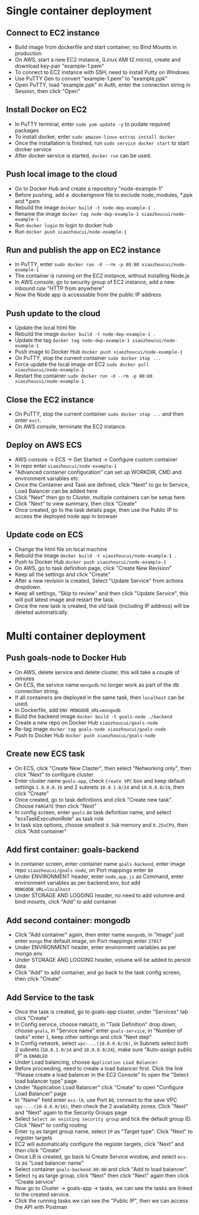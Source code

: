 # Single container deployment
## Connect to EC2 instance
- Build image from dockerfile and start container, no Bind Mounts in production
- On AWS, start a new EC2 instance, (Linux AMI t2.micro), create and download key-pair "example-1.pem"
- To connect to EC2 instance with SSH, need to install Putty on Windows.
- Use PuTTY Gen to convert "example-1.pem" to "example.ppk"
- Open PuTTY, load "example.ppk" in Auth, enter the connection string in Session, then click "Open"

## Install Docker on EC2
- In PuTTY terminal, enter `sudo yum update -y` to pudate required packages
- To install docker, enter `sudo amazon-linux-extras install docker`
- Once the installation is finished, run `sudo service docker start` to start docker service
- After docker service is started, `docker run` can be used.

## Push local image to the cloud
- Go to Docker Hub and create a repository "node-example-1"
- Before pushing, add a .dockerignore file to exclude node_modules, *.ppk and *.pem
- Rebuild the image `docker build -t node-dep-example-1 .`
- Rename the image `docker tag node-dep-example-1 xiaozhoucui/node-example-1`
- Run `docker login` to login to docker hub
- Run `docker push xiaozhoucui/node-example-1`

## Run and publish the app on EC2 instance
- In PuTTY, enter `sudo docker run -d --rm -p 80:80 xiaozhoucui/node-example-1`
- The container is running on the EC2 instance, without installing Node.js
- In AWS console, go to security group of EC2 instance, add a new inbound rule "HTTP from anywhere"
- Now the Node app is accessable from the public IP address

## Push update to the cloud
- Update the local html file
- Rebuild the image `docker build -t node-dep-example-1 .`
- Update the tag `docker tag node-dep-example-1 xiaozhoucui/node-example-1`
- Push image to Docker Hub `docker push xiaozhoucui/node-example-1`
- On PuTTY, stop the current container `sudo docker stop ...`
- Force update the local image on EC2 `sudo docker pull xiaozhoucui/node-example-1`
- Restart the container `sudo docker run -d --rm -p 80:80 xiaozhoucui/node-example-1`

## Close the EC2 instance
- On PuTTY, stop the current container `sudo docker stop ...` and then enter `exit`.
- On AWS console, terminate the EC2 instance.

## Deploy on AWS ECS
- AWS console -> ECS -> Get Started -> Configure custom container
- In repo enter `xiaozhoucui/node-example-1`
- "Advanced container configuration" can set up WORKDIR, CMD and environment variables etc.
- Once the Container and Task are defined, click "Next" to go to Service, Load Balancer can be added here
- Click "Next" then go to Cluster, multiple containers can be setup here.
- Click "Next" to view summary, then click "Create"
- Once created, go to the task details page, then use the Public IP to access the deployed node app in browser

## Update code on ECS
- Change the html file on local machine
- Rebuild the image `docker build -t xiaozhoucui/node-example-1 .`
- Push to Docker Hub `docker push xiaozhoucui/node-example-1`
- On AWS, go to task definition page, click "Create New Revision"
- Keep all the settings and click "Create"
- After a new revision is created, Select "Update Service" from actions dropdown.
- Keep all settings, "Skip to review" and then click "Update Service", this will pull latest image and restart the task.
- Once the new task is created, the old task (including IP address) will be deleted automatically.

# Multi container deployment
## Push goals-node to Docker Hub
- On AWS, delete service and delete cluster, this will take a couple of minutes
- On ECS, the service name `mongodb` no longer work as part of the db connection string.
- If all containers are deployed in the same task, then `localhost` can be used.
- In Dockerfile, add `ENV MONGODB_URL=mongodb`
- Build the backend image `docker build -t goals-node ./backend`
- Create a new repo on Docker Hub `xiaozhoucui/goals-node`
- Re-tag image `docker tag goals-node xiaozhoucui/goals-node`
- Push to Docker Hub `docker push xiaozhoucui/goals-node`

## Create new ECS task
- On ECS, click "Create New Claster", then select "Networking only", then click "Next" to configure cluster
- Enter cluster name `goals-app`, check `Create VPC` box and keep default settings `1.0.0.0.16` and 2 subnets `10.0.1.0/24` and `10.0.0.0/24`, then click "Create"
- Once created, go to task definitions and click "Create new task". Choose `FARGATE` then click "Next"
- In config screen, enter `goals` as task definition name, and select "ecsTaskExecutionRole" as task role
- In task size options, choose smallest `0.5GB` memory and `0.25vCPU`, then click "Add container"

## Add first container: goals-backend
- In container screen, enter container name `goals-backend`, enter image repo `xiaozhoucui/goals-node`, on Port mappings enter `80`
- Under ENVIRONMENT header, enter `node,app.js` as Command, enter environment variables as per backend.env, but add `MONGODB_URL=localhost`
- Under STORAGE AND LOGGING header, no need to add volumne and bind mounts, click "Add" to add container 

## Add second container: mongodb
- Click "Add container" again, then enter name `mongodb`, in "Image" just enter `mongo` the default image, on Port mappings enter `27017`
- Under ENVIRONMENT header, enter environment variables as per mongo.env
- Under STORAGE AND LOGGING header, volume will be added to persist data
- Click "Add" to add container, and go back to the task config screen, then click "Create"

## Add Service to the task
- Once the task is created, go to goals-app cluster, under "Services" tab click "Create"
- In Config service, choose `FARGATE`, in "Task Definition" drop down, choose `goals`, in "Service name" enter `goals-service`, in "Number of tasks" enter `1`, keep other settings and click "Next step"
- In Config network, select `vpc-...(10.0.0.0/16)`, in Subnets select both 2 subnets (`10.0.1.0/24` and `10.0.0.0/24`), make sure "Auto-assign public IP" is `ENABLED`
- Under Load balancing, choose `Application Load Balancer`
- Before proceeding, need to create a load balancer first. Click the link "Please create a load balancer in the EC2 Console" to open the "Select load balancer type" page
- Under "Application Load Balancer" click "Create" to open "Configure Load Balancer" page
- In "Name" field enter `ecs-lb`, use Port `80`, connect to the save VPC `vpc-...(10.0.0.0/16)`, then check the 2 availability zones. Click "Next" and "Next" again to the Security Groups page
- Select `Select an existing security group` and tick the default group ID. Click "Next" to config routing
- Enter `tg` as target group name, select `IP` as "Target type". Click "Next" to register targets
- EC2 will automatically configure the register targets, click "Next" and then click "Create"
- Once LB is created, go back to Create Service window, and select `ecs-lb` as "Load balancer name"
- Select container `goals-backend:80:80` and click "Add to load balancer". 
- Select `tg` as targe group, click "Next" then click "Next" again then click "Create service"
- Now go to Cluster -> goals-app -> tasks, we can see the tasks are linked to the created service.
- Click the running tasks we can see the "Public IP", then we can access the API with Postman